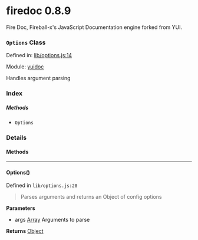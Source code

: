 
# firedoc 0.8.9

Fire Doc, Fireball-x&#x27;s JavaScript Documentation engine forked from YUI.

### `Options` Class


Defined in: [lib/options.js:14](../files/lib/options.js.js)

Module: [yuidoc](../modules/yuidoc.md)




Handles argument parsing

### Index



##### Methods

  - `Options`





### Details




<!-- Method Block -->
#### Methods


--------------------------
#### Options() 

Defined in `lib/options.js:20`



> Parses arguments and returns an Object of config options

**Parameters**
- args <a href="https://developer.mozilla.org/en/JavaScript/Reference/Global_Objects/Array" class="crosslink external" target="_blank">Array</a> Arguments to parse

**Returns**
<a href="https://developer.mozilla.org/en/JavaScript/Reference/Global_Objects/Object" class="crosslink external" target="_blank">Object</a> 



